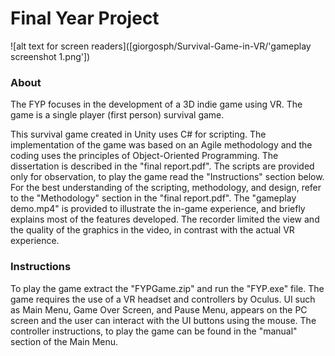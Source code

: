 # Final Year Project
![alt text for screen readers]([giorgosph/Survival-Game-in-VR/'gameplay screenshot 1.png'])
### About
The FYP focuses in the development of a 3D indie game using VR. The game is a single player (first person) survival game. 

This survival game created in Unity uses C# for scripting. The implementation of the game was based on an Agile methodology and the coding uses the principles of Object-Oriented Programming. The dissertation is described in the "final report.pdf". The scripts are provided only for observation, to play the game read the "Instructions" section below. For the best understanding of the scripting, methodology, and design, refer to the "Methodology" section in the "final report.pdf". The "gameplay demo.mp4" is provided to illustrate the in-game experience, and briefly explains most of the features developed. The recorder limited the view and the quality of the graphics in the video, in contrast with the actual VR experience.
### Instructions
To play the game extract the "FYPGame.zip" and run the "FYP.exe" file. The game requires the use of a VR headset and controllers by Oculus. UI such as Main Menu, Game Over Screen, and Pause Menu, appears on the PC screen and the user can interact with the UI buttons using the mouse. The controller instructions, to play the game can be found in the "manual" section of the Main Menu.

